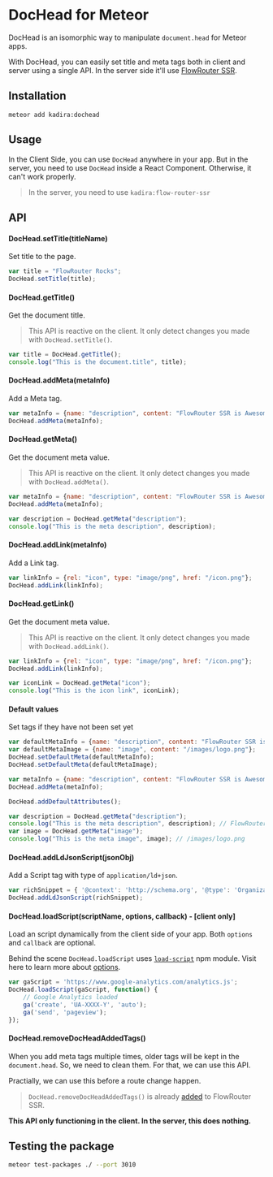 # DocHead for Meteor

DocHead is an isomorphic way to manipulate `document.head` for Meteor apps.

With DocHead, you can easily set title and meta tags both in client and server using a single API. In the server side it'll use [FlowRouter SSR](https://github.com/kadirahq/flow-router/tree/ssr).

## Installation

~~~
meteor add kadira:dochead
~~~

## Usage

In the Client Side, you can use `DocHead` anywhere in your app. But in the server, you need to use `DocHead` inside a React Component. Otherwise, it can't work properly.

> In the server, you need to use `kadira:flow-router-ssr`

## API

#### DocHead.setTitle(titleName)

Set title to the page.

~~~js
var title = "FlowRouter Rocks";
DocHead.setTitle(title);
~~~

#### DocHead.getTitle()

Get the document title.

> This API is reactive on the client. It only detect changes you made with `DocHead.setTitle()`.

~~~js
var title = DocHead.getTitle();
console.log("This is the document.title", title);
~~~

#### DocHead.addMeta(metaInfo)

Add a Meta tag.

~~~js
var metaInfo = {name: "description", content: "FlowRouter SSR is Awesome"};
DocHead.addMeta(metaInfo);
~~~

#### DocHead.getMeta()

Get the document meta value.

> This API is reactive on the client. It only detect changes you made with `DocHead.addMeta()`.

~~~js
var metaInfo = {name: "description", content: "FlowRouter SSR is Awesome"};
DocHead.addMeta(metaInfo);

var description = DocHead.getMeta("description");
console.log("This is the meta description", description);
~~~

#### DocHead.addLink(metaInfo)

Add a Link tag.

~~~js
var linkInfo = {rel: "icon", type: "image/png", href: "/icon.png"};
DocHead.addLink(linkInfo);
~~~

#### DocHead.getLink()

Get the document meta value.

> This API is reactive on the client. It only detect changes you made with `DocHead.addLink()`.

~~~js
var linkInfo = {rel: "icon", type: "image/png", href: "/icon.png"};
DocHead.addLink(linkInfo);

var iconLink = DocHead.getMeta("icon");
console.log("This is the icon link", iconLink);
~~~

#### Default values

Set tags if they have not been set yet

~~~js
var defaultMetaInfo = {name: "description", content: "FlowRouter SSR is kind of cool"};
var defaultMetaImage = {name: "image", content: "/images/logo.png"};
DocHead.setDefaultMeta(defaultMetaInfo);
DocHead.setDefaultMeta(defaultMetaImage);

var metaInfo = {name: "description", content: "FlowRouter SSR is Awesome"};
DocHead.addMeta(metaInfo);

DocHead.addDefaultAttributes();

var description = DocHead.getMeta("description");
console.log("This is the meta description", description); // FlowRouter SSR is Awesome
var image = DocHead.getMeta("image");
console.log("This is the meta image", image); // /images/logo.png
~~~



#### DocHead.addLdJsonScript(jsonObj)

Add a Script tag with type of `application/ld+json`.

~~~js
var richSnippet = { '@context': 'http://schema.org', '@type': 'Organization', url: 'http://www.example.com', logo: 'http://www.example.com/images/logo.png' };
DocHead.addLdJsonScript(richSnippet);
~~~

#### DocHead.loadScript(scriptName, options, callback) - [client only]

Load an script dynamically from the client side of your app. Both `options` and `callback` are optional.

Behind the scene `DocHead.loadScript` uses [`load-script`](https://www.npmjs.com/package/load-script) npm module. Visit here to learn more about [options](https://www.npmjs.com/package/load-script#opts).

~~~js
var gaScript = 'https://www.google-analytics.com/analytics.js';
DocHead.loadScript(gaScript, function() {
    // Google Analytics loaded
    ga('create', 'UA-XXXX-Y', 'auto');
    ga('send', 'pageview');
});
~~~

#### DocHead.removeDocHeadAddedTags()

When you add meta tags multiple times, older tags will be kept in the `document.head`. So, we need to clean them. For that, we can use this API.

Practially, we can use this before a route change happen.

> `DocHead.removeDocHeadAddedTags()` is already [added](https://github.com/kadirahq/meteor-dochead/blob/master/lib/flow_router.js) to FlowRouter SSR.

**This API only functioning in the client. In the server, this does nothing.**

## Testing the package
```sh
meteor test-packages ./ --port 3010
```
